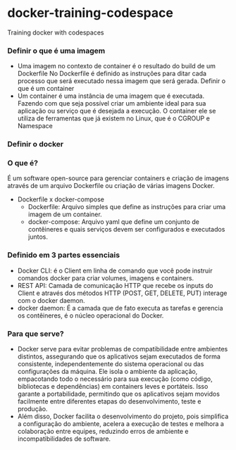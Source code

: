 # docker-training-codespace
Training docker with codespaces


### Definir o que é uma imagem
- Uma imagem no contexto de container é o resultado do build de um Dockerfile
No Dockerfile é definido as instruções para ditar cada processo que será executado nessa imagem que será gerada.
Definir o que é um container
- Um container é uma instância de uma imagem que é executada. 
Fazendo com que seja possível criar um ambiente ideal para sua aplicação ou serviço que é desejada a execução.
O container ele se utiliza de ferramentas que já existem no Linux, que é o CGROUP e Namespace

### Definir o docker

### O que é?
É um software open-source para gerenciar containers e criação de imagens através de um arquivo Dockerfile ou criação de várias imagens Docker.
  - Dockerfile x docker-compose
    - Dockerfile: Arquivo simples que define as instruções para criar uma imagem de um container.
    - docker-compose: Arquivo yaml que define um conjunto de contêineres e quais serviços devem ser configurados e executados juntos.
				
### Definido em 3 partes essenciais
  - Docker CLI: é o Client em linha de comando que você pode instruir comandos docker para criar volumes, imagens e containers.
  - REST API: Camada de comunicação HTTP que recebe os inputs do Client e através dos métodos HTTP (POST, GET, DELETE, PUT) interage com o docker daemon.
  - docker daemon: É a camada que de fato executa as tarefas e gerencia os contêineres, é o núcleo operacional do Docker.

### Para que serve?
- Docker serve para evitar problemas de compatibilidade entre ambientes distintos, assegurando que os aplicativos sejam executados de forma consistente, independentemente do sistema operacional ou das configurações da máquina. Ele isola o ambiente da aplicação, empacotando todo o necessário para sua execução (como código, bibliotecas e dependências) em containers leves e portáteis. Isso garante a portabilidade, permitindo que os aplicativos sejam movidos facilmente entre diferentes etapas do desenvolvimento, teste e produção.
- Além disso, Docker facilita o desenvolvimento do projeto, pois simplifica a configuração do ambiente, acelera a execução de testes e melhora a colaboração entre equipes, reduzindo erros de ambiente e incompatibilidades de software.

